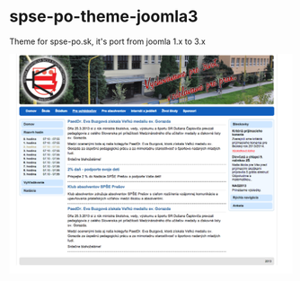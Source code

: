 spse-po-theme-joomla3
=====================

Theme for spse-po.sk, it's port from joomla 1.x to 3.x

![ScreenShot](./template_preview.png)
